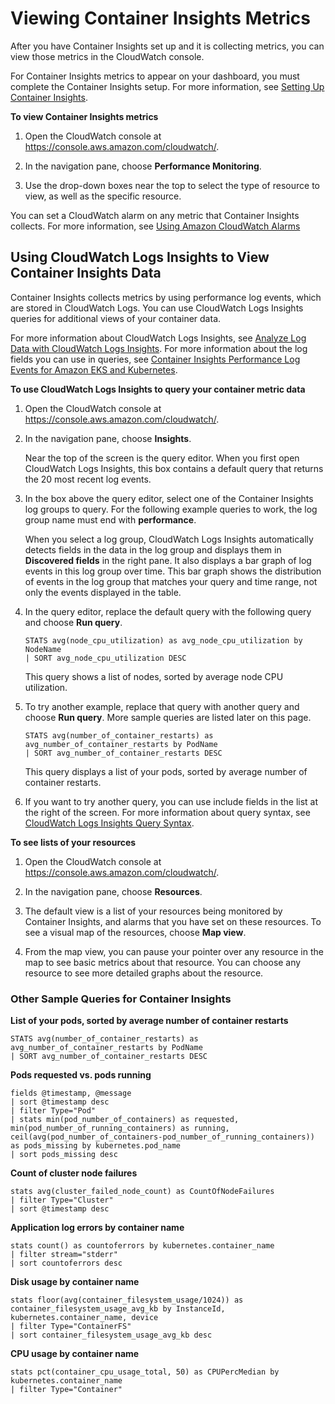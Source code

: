 # Viewing Container Insights Metrics<a name="Container-Insights-view-metrics"></a>

After you have Container Insights set up and it is collecting metrics, you can view those metrics in the CloudWatch console\.

For Container Insights metrics to appear on your dashboard, you must complete the Container Insights setup\. For more information, see [Setting Up Container Insights](deploy-container-insights.md)\.

**To view Container Insights metrics**

1. Open the CloudWatch console at [https://console\.aws\.amazon\.com/cloudwatch/](https://console.aws.amazon.com/cloudwatch/)\.

1. In the navigation pane, choose **Performance Monitoring**\.

1. Use the drop\-down boxes near the top to select the type of resource to view, as well as the specific resource\.

You can set a CloudWatch alarm on any metric that Container Insights collects\. For more information, see [Using Amazon CloudWatch Alarms](AlarmThatSendsEmail.md)

## Using CloudWatch Logs Insights to View Container Insights Data<a name="Container-Insights-CloudWatch-Logs-Insights"></a>

Container Insights collects metrics by using performance log events, which are stored in CloudWatch Logs\. You can use CloudWatch Logs Insights queries for additional views of your container data\.

For more information about CloudWatch Logs Insights, see [Analyze Log Data with CloudWatch Logs Insights](https://docs.aws.amazon.com/AmazonCloudWatch/latest/logs/AnalyzingLogData.html)\. For more information about the log fields you can use in queries, see [Container Insights Performance Log Events for Amazon EKS and Kubernetes](Container-Insights-reference-performance-logs-EKS.md)\.

**To use CloudWatch Logs Insights to query your container metric data**

1. Open the CloudWatch console at [https://console\.aws\.amazon\.com/cloudwatch/](https://console.aws.amazon.com/cloudwatch/)\.

1. In the navigation pane, choose **Insights**\.

   Near the top of the screen is the query editor\. When you first open CloudWatch Logs Insights, this box contains a default query that returns the 20 most recent log events\.

1. In the box above the query editor, select one of the Container Insights log groups to query\. For the following example queries to work, the log group name must end with **performance**\.

   When you select a log group, CloudWatch Logs Insights automatically detects fields in the data in the log group and displays them in **Discovered fields** in the right pane\. It also displays a bar graph of log events in this log group over time\. This bar graph shows the distribution of events in the log group that matches your query and time range, not only the events displayed in the table\.

1. In the query editor, replace the default query with the following query and choose **Run query**\.

   ```
   STATS avg(node_cpu_utilization) as avg_node_cpu_utilization by NodeName
   | SORT avg_node_cpu_utilization DESC
   ```

   This query shows a list of nodes, sorted by average node CPU utilization\.

1. To try another example, replace that query with another query and choose **Run query**\. More sample queries are listed later on this page\.

   ```
   STATS avg(number_of_container_restarts) as avg_number_of_container_restarts by PodName
   | SORT avg_number_of_container_restarts DESC
   ```

   This query displays a list of your pods, sorted by average number of container restarts\.

1. If you want to try another query, you can use include fields in the list at the right of the screen\. For more information about query syntax, see [CloudWatch Logs Insights Query Syntax](https://docs.aws.amazon.com/AmazonCloudWatch/latest/logs/CWL_QuerySyntax.html)\.

**To see lists of your resources**

1. Open the CloudWatch console at [https://console\.aws\.amazon\.com/cloudwatch/](https://console.aws.amazon.com/cloudwatch/)\.

1. In the navigation pane, choose **Resources**\.

1. The default view is a list of your resources being monitored by Container Insights, and alarms that you have set on these resources\. To see a visual map of the resources, choose **Map view**\.

1. From the map view, you can pause your pointer over any resource in the map to see basic metrics about that resource\. You can choose any resource to see more detailed graphs about the resource\.

### Other Sample Queries for Container Insights<a name="Container-Insights-sample-queries"></a>

**List of your pods, sorted by average number of container restarts**

```
STATS avg(number_of_container_restarts) as avg_number_of_container_restarts by PodName
| SORT avg_number_of_container_restarts DESC
```

**Pods requested vs\. pods running**

```
fields @timestamp, @message 
| sort @timestamp desc 
| filter Type="Pod" 
| stats min(pod_number_of_containers) as requested, min(pod_number_of_running_containers) as running, ceil(avg(pod_number_of_containers-pod_number_of_running_containers)) as pods_missing by kubernetes.pod_name 
| sort pods_missing desc
```

**Count of cluster node failures**

```
stats avg(cluster_failed_node_count) as CountOfNodeFailures 
| filter Type="Cluster" 
| sort @timestamp desc
```

**Application log errors by container name**

```
stats count() as countoferrors by kubernetes.container_name 
| filter stream="stderr" 
| sort countoferrors desc
```

**Disk usage by container name**

```
stats floor(avg(container_filesystem_usage/1024)) as container_filesystem_usage_avg_kb by InstanceId, kubernetes.container_name, device 
| filter Type="ContainerFS" 
| sort container_filesystem_usage_avg_kb desc
```

**CPU usage by container name**

```
stats pct(container_cpu_usage_total, 50) as CPUPercMedian by kubernetes.container_name 
| filter Type="Container"
```